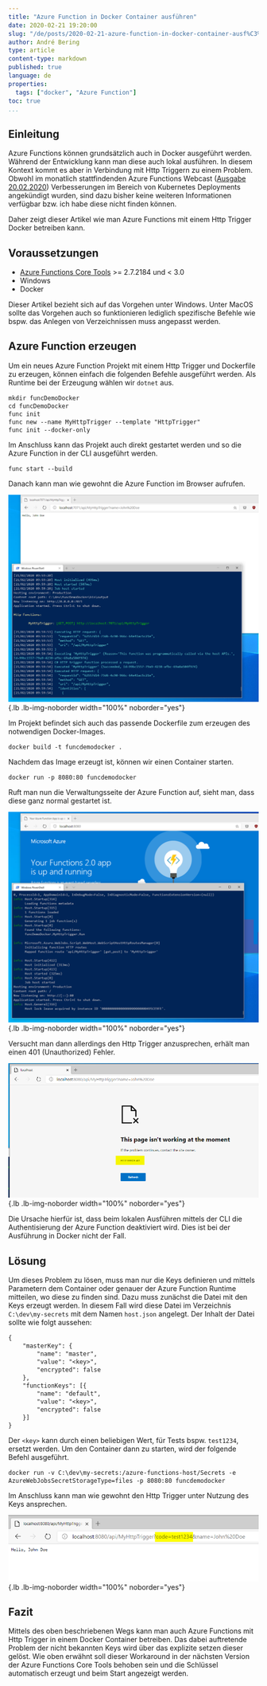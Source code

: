 ```yaml
---
title: "Azure Function in Docker Container ausführen"
date: 2020-02-21 19:20:00
slug: "/de/posts/2020-02-21-azure-function-in-docker-container-ausf%C3%BChren"
author: André Bering
type: article
content-type: markdown
published: true
language: de
properties:
  tags: ["docker", "Azure Function"]
toc: true
...
```


## Einleitung

Azure Functions können grundsätzlich auch in Docker ausgeführt werden. Während der Entwicklung kann man diese auch lokal ausführen. In diesem Kontext kommt es aber in Verbindung mit Http Triggern zu einem Problem. Obwohl im monatlich stattfindenden Azure Functions Webcast ([Ausgabe 20.02.2020](https://twitter.com/jeffhollan/status/1230705929051492352)) Verbesserungen im Bereich von Kubernetes Deployments angekündigt wurden, sind dazu bisher keine weiteren Informationen verfügbar bzw. ich habe diese nicht finden können.

Daher zeigt dieser Artikel wie man Azure Functions mit einem Http Trigger Docker betreiben kann.

<!-- more -->

## Voraussetzungen

* [Azure Functions Core Tools](https://docs.microsoft.com/de-de/azure/azure-functions/functions-run-local) >= 2.7.2184 und < 3.0
* Windows
* Docker

Dieser Artikel bezieht sich auf das Vorgehen unter Windows. Unter MacOS sollte das Vorgehen auch so funktionieren lediglich spezifische Befehle wie bspw. das Anlegen von Verzeichnissen muss angepasst werden.

## Azure Function erzeugen

Um ein neues Azure Function Projekt mit einem Http Trigger und Dockerfile zu erzeugen, können einfach die folgenden Befehle ausgeführt werden. Als Runtime bei der Erzeugung wählen wir `dotnet` aus.

    mkdir funcDemoDocker
    cd funcDemoDocker
    func init
    func new --name MyHttpTrigger --template "HttpTrigger"
    func init --docker-only

Im Anschluss kann das Projekt auch direkt gestartet werden und so die Azure Function in der CLI ausgeführt werden.

    func start --build

Danach kann man wie gewohnt die Azure Function im Browser aufrufen.

![Function local](function-local.png){.lb .lb-img-noborder width="100%" noborder="yes"}

Im Projekt befindet sich auch das passende Dockerfile zum erzeugen des notwendigen Docker-Images.

    docker build -t funcdemodocker .

Nachdem das Image erzeugt ist, können wir einen Container starten.

    docker run -p 8080:80 funcdemodocker

Ruft man nun die Verwaltungsseite der Azure Function auf, sieht man, dass diese ganz normal gestartet ist.

![Function Docker local](function-docker-local.png){.lb .lb-img-noborder width="100%" noborder="yes"}

Versucht man dann allerdings den Http Trigger anzusprechen, erhält man einen 401 (Unauthorized) Fehler.

![Function Docker local 401](function-docker-local-401.png){.lb .lb-img-noborder width="100%" noborder="yes"}

Die Ursache hierfür ist, dass beim lokalen Ausführen mittels der CLI die Authentisierung der Azure Function deaktiviert wird. Dies ist bei der Ausführung in Docker nicht der Fall.

## Lösung

Um dieses Problem zu lösen, muss man nur die Keys definieren und mittels Parametern dem Container oder genauer der Azure Function Runtime mitteilen, wo diese zu finden sind. Dazu muss zunächst die Datei mit den Keys erzeugt werden. In diesem Fall wird diese Datei im Verzeichnis `C:\dev\my-secrets` mit dem Namen `host.json` angelegt. Der Inhalt der Datei sollte wie folgt aussehen:

    {
        "masterKey": {
            "name": "master",
            "value": "<key>",
            "encrypted": false
        },
        "functionKeys": [{
            "name": "default",
            "value": "<key>",
            "encrypted": false
        }]
    }

Der `<key>` kann durch einen beliebigen Wert, für Tests bspw. `test1234`, ersetzt werden. Um den Container dann zu starten, wird der folgende Befehl ausgeführt.

    docker run -v C:\dev\my-secrets:/azure-functions-host/Secrets -e AzureWebJobsSecretStorageType=files -p 8080:80 funcdemodocker

Im Anschluss kann man wie gewohnt den Http Trigger unter Nutzung des Keys ansprechen.

![Function Docker local success](function-docker-local-success.png){.lb .lb-img-noborder width="100%" noborder="yes"}

## Fazit

Mittels des oben beschriebenen Wegs kann man auch Azure Functions mit Http Trigger in einem Docker Container betreiben. Das dabei auftretende Problem der nicht bekannten Keys wird über das explizite setzen dieser gelöst. Wie oben erwähnt soll dieser Workaround in der nächsten Version der Azure Functions Core Tools behoben sein und die Schlüssel automatisch erzeugt und beim Start angezeigt werden.
